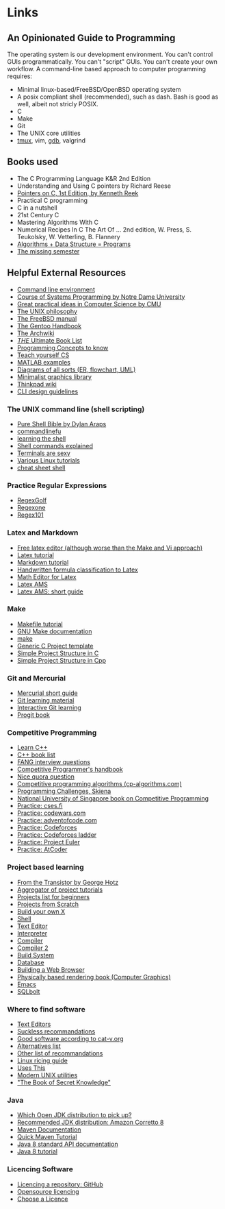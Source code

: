# Links

## An Opinionated Guide to Programming

The operating system is our development environment. You can't control GUIs
programmatically. You can't "script" GUIs. You can't create your own workflow.
A command-line based approach to computer programming requires:

- Minimal linux-based/FreeBSD/OpenBSD operating system
- A posix compliant shell (recommended), such as dash. Bash is good as well, albeit not stricly POSIX.
- C
- Make
- Git
- The UNIX core utilities
- [tmux](https://leanpub.com/the-tao-of-tmux), vim, [gdb](https://www.cs.cmu.edu/~gilpin/tutorial/), valgrind

## Books used

- The C Programming Language K&R 2nd Edition
- Understanding and Using C pointers by Richard Reese
- [Pointers on C, 1st Edition, by Kenneth Reek](https://www.amazon.com/gp/product/0673999866/ref=as_li_qf_sp_asin_il_tl?ie=UTF8&camp=1789&creative=9325&creativeASIN=0673999866&linkCode=as2&tag=abroaview-20&linkId=5C3DNUKAQELP2KUL)
- Practical C programming
- C in a nutshell
- 21st Century C
- Mastering Algorithms With C
- Numerical Recipes In C The Art Of ... 2nd edition, W. Press, S. Teukolsky, W. Vetterling, B. Flannery
- [Algorithms + Data Structure = Programs](https://en.wikipedia.org/wiki/Algorithms_%2B_Data_Structures_%3D_Programs#:~:text=Algorithms%20%2B%20Data%20Structures%20%3D%20Programs%20is,algorithm%20optimal%20for%20sorted%20lists.)
- [The missing semester](https://missing.csail.mit.edu/)

## Helpful External Resources

- [Command line environment](https://missing.csail.mit.edu/2020/command-line/)
- [Course of Systems Programming by Notre Dame University](khttps://www3.nd.edu/~pbui/teaching/cse.20289.sp20/)
- [Great practical ideas in Computer Science by CMU](https://www.cs.cmu.edu/~15131/f17/)
- [The UNIX philosophy](http://www.catb.org/~esr/writings/taoup/html/ch01s06.html)
- [The FreeBSD manual](https://docs.freebsd.org/en/books/handbook/basics/)
- [The Gentoo Handbook](https://wiki.gentoo.org/wiki/Handbook:AMD64)
- [The Archwiki](https://wiki.archlinux.org/)
- [*THE* Ultimate Book List](https://wiki.installgentoo.com/wiki/Programming_resources#God-tier_books)
- [Programming Concepts to know](https://wiki.installgentoo.com/wiki/Programming_concepts)
- [Teach yourself CS](https://teachyourselfcs.com/)
- [MATLAB examples](https://matrixlab-examples.com)
- [Diagrams of all sorts (ER, flowchart, UML)](https://app.diagrams.net/)
- [Minimalist graphics library](https://github.com/C-Chads/tinygl)
- [Thinkpad wiki](https://www.thinkwiki.org/wiki/ThinkWiki)
- [CLI design guidelines](https://github.com/cli-guidelines/cli-guidelines)

### The UNIX command line (shell scripting)

- [Pure Shell Bible by Dylan Araps](https://github.com/dylanaraps/pure-sh-bible)
- [commandlinefu](https://www.commandlinefu.com/commands/browse)
- [learning the shell](https://linuxcommand.org/lc3_learning_the_shell.php)
- [Shell commands explained](https://explainshell.com/)
- [Terminals are sexy](https://terminalsare.sexy/)
- [Various Linux tutorials](http://xahlee.info/linux/linux_common_commands.html)
- [cheat sheet shell](cht.sh)

### Practice Regular Expressions

- [RegexGolf](https://alf.nu/RegexGolf)
- [Regexone](https://regexone.com/)
- [Regex101](https://regex101.com/)

### Latex and Markdown

- [Free latex editor (although worse than the Make and Vi approach)](https://www.xm1math.net/texmaker/)
- [Latex tutorial](https://en.wikibooks.org/wiki/LaTeX)
- [Markdown tutorial](https://www.markdownguide.org/)
- [Handwritten formula classification to Latex](https://detexify.kirelabs.org/classify.html)
- [Math Editor for Latex](https://editor.codecogs.com/)
- [Latex AMS](https://www.ams.org/arc/resources/amslatex-about.html)
- [Latex AMS: short guide](https://ctan.mirror.garr.it/mirrors/ctan/info/short-math-guide/)

### Make

- [Makefile tutorial](https://makefiletutorial.com/)
- [GNU Make documentation](https://www.gnu.org/software/make/manual/make.html)
- [make](https://pubs.opengroup.org/onlinepubs/9699919799/utilities/make.html)
- [Generic C Project template](https://github.com/kostrahb/Generic-C-Project)
- [Simple Project Structure in C](https://stackoverflow.com/questions/2605253/what-is-a-good-project-structure-in-c)
- [Simple Project Structure in Cpp](https://hiltmon.com/blog/2013/07/03/a-simple-c-plus-plus-project-structure/)

### Git and Mercurial

- [Mercurial short guide](https://mercurial.aragost.com/kick-start/en/basic/#creating-a-repository)
- [Git learning material](https://git-scm.com/doc)
- [Interactive Git learning](https://learngitbranching.js.org/)
- [Progit book](https://git-scm.com/book/en/v2)

### Competitive Programming

- [Learn C++](https://www.learncpp.com/)
- [C++ book list](https://stackoverflow.com/questions/388242/the-definitive-c-book-guide-and-list?rq=1)
- [FANG interview questions](https://hollow-wood-560.notion.site/Coding-questions-FAANG-prep-9cdf280e5f30425fa188cbbaa6d1998c)
- [Competitive Programmer's handbook](https://cses.fi/book/book.pdf)
- [Nice quora question](https://www.quora.com/What-is-the-best-strategy-to-improve-my-skills-in-competitive-programming-in-C%2B%2B-in-2-3-months/answer/Thanh-Trung-Nguyen?ch=10&oid=12338730&share=88e3faea&srid=hTa1jc&target_type=answer)
- [Competitive programming algorithms (cp-algorithms.com)](https://cp-algorithms.com/)
- [Programming Challenges, Skiena](http://acm.cs.buap.mx/downloads/Programming_Challenges.pdf)
- [National University of Singapore book on Competitive Programming](https://www.comp.nus.edu.sg/~stevenha/myteaching/competitive_programming/cp1.pdf) 
- [Practice: cses.fi](https://cses.fi)
- [Practice: codewars.com](https://www.codewars.com/users/angbat)
- [Practice: adventofcode.com](https://adventofcode.com)
- [Practice: Codeforces](https://codeforces.com)
- [Practice: Codeforces ladder](https://a2oj.com/Ladders.html)
- [Practice: Project Euler](https://projecteuler.net/archives)
- [Practice: AtCoder]()

### Project based learning

- [From the Transistor by George Hotz](https://github.com/geohot/fromthetransistor)
- [Aggregator of project tutorials](https://github.com/practical-tutorials/project-based-learning)
- [Projects list for beginners](https://wiki.installgentoo.com/images/5/5c/Programming-Projects-for-N00bz.jpg)
- [Projects from Scratch](https://github.com/AlgoryL/Projects-from-Scratch)
- [Build your own X](https://github.com/codecrafters-io/build-your-own-x)
- [Shell](https://brennan.io/2015/01/16/write-a-shell-in-c/)
- [Text Editor](https://viewsourcecode.org/snaptoken/kilo/)
- [Interpreter](https://ruslanspivak.com/lsbasi-part1/)
- [Compiler](https://compilers.iecc.com/crenshaw/)
- [Compiler 2](https://github.com/DoctorWkt/acwj)
- [Build System](http://jstimpfle.de/blah/buildsystem/buildsystem.html)
- [Database](https://cstack.github.io/db_tutorial/)
- [Building a Web Browser](https://browser.engineering/)
- [Physically based rendering book (Computer Graphics)](https://www.pbr-book.org/3ed-2018/Preface)
- [Emacs](http://ergoemacs.org/index.html)
- [SQLbolt](https://sqlbolt.com/lesson/select_queries_introduction)

### Where to find software

- [Text Editors](http://texteditors.org/cgi-bin/wiki.pl?EditorIndex)
- [Suckless recommandations](https://suckless.org/rocks)
- [Good software according to cat-v.org](http://harmful.cat-v.org/software/)
- [Alternatives list](https://github.com/mayfrost/guides/blob/master/ALTERNATIVES.md)
- [Other list of recommandations](https://wiki.installgentoo.com/wiki/List_of_recommended_GNU/Linux_software)
- [Linux ricing guide](https://wiki.installgentoo.com/wiki/GNU/Linux_ricing)
- [Uses This](https://usesthis.com/)
- [Modern UNIX utilities](https://github.com/ibraheemdev/modern-unix)
- ["The Book of Secret Knowledge"](https://github.com/trimstray/the-book-of-secret-knowledge)

### Java

- [Which Open JDK distribution to pick up?](https://whichjdk.com/)
- [Recommended JDK distribution: Amazon Corretto 8](https://docs.aws.amazon.com/corretto/latest/corretto-8-ug/downloads-list.html)
- [Maven Documentation](https://maven.apache.org/index.html)
- [Quick Maven Tutorial](https://maven.apache.org/guides/getting-started/maven-in-five-minutes.html)
- [Java 8 standard API documentation](https://docs.oracle.com/javase/8/docs/api/)
- [Java 8 tutorial](https://docs.oracle.com/javase/tutorial/index.html)

### Licencing Software

- [Licencing a repository: GitHub](https://docs.github.com/en/github/creating-cloning-and-archiving-repositories/licensing-a-repository#disclaimer)
- [Opensource licencing](https://opensource.guide/legal/)
- [Choose a Licence](https://choosealicense.com)
